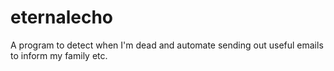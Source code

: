 # eternalecho
A program to detect when I'm dead and automate sending out useful emails to inform my family etc.
